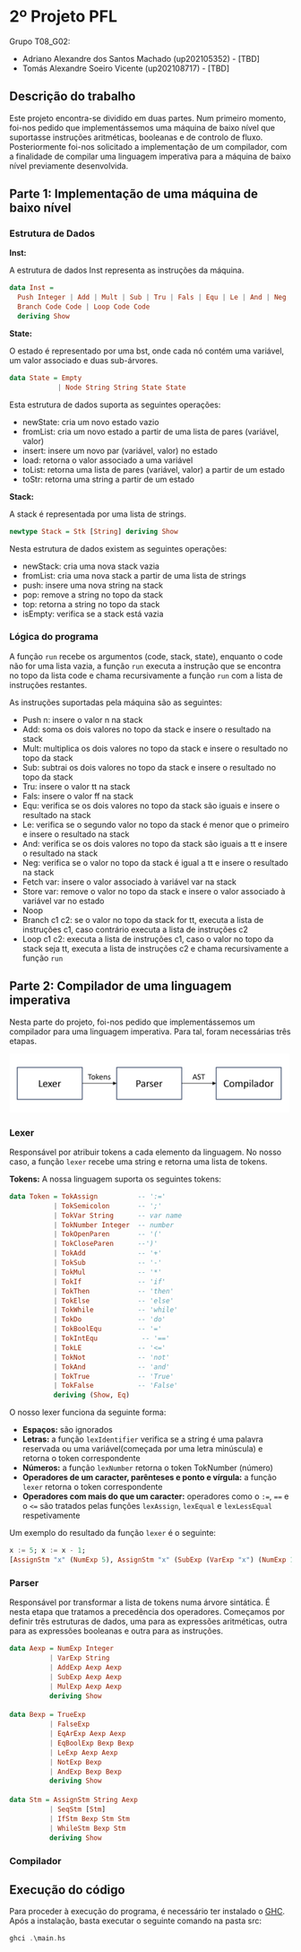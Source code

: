 # 2º Projeto PFL

Grupo T08_G02:
- Adriano Alexandre dos Santos Machado (up202105352) - [TBD]
- Tomás Alexandre Soeiro Vicente (up202108717) - [TBD]

## Descrição do trabalho
Este projeto encontra-se dividido em duas partes. Num primeiro momento, foi-nos pedido que implementássemos uma máquina de baixo nível que suportasse instruções aritméticas, booleanas e de controlo de fluxo. Posteriormente foi-nos solicitado a implementação de um compilador, com a finalidade de compilar uma linguagem imperativa para a máquina de baixo nível previamente desenvolvida.

## Parte 1: Implementação de uma máquina de baixo nível
### Estrutura de Dados

**Inst:**

A estrutura de dados Inst representa as instruções da máquina.

```haskell
data Inst =
  Push Integer | Add | Mult | Sub | Tru | Fals | Equ | Le | And | Neg | Fetch String | Store String | Noop |
  Branch Code Code | Loop Code Code
  deriving Show
```
**State:**

O estado é representado por uma bst, onde cada nó contém uma variável, um valor associado e duas sub-árvores. 

```haskell	
data State = Empty 
            | Node String String State State
```
Esta estrutura de dados suporta as seguintes operações:
- newState: cria um novo estado vazio
- fromList: cria um novo estado a partir de uma lista de pares (variável, valor)
- insert: insere um novo par (variável, valor) no estado
- load: retorna o valor associado a uma variável
- toList: retorna uma lista de pares (variável, valor) a partir de um estado
- toStr: retorna uma string a partir de um estado

**Stack:**

A stack é representada por uma lista de strings. 

```haskell
newtype Stack = Stk [String] deriving Show
```

Nesta estrutura de dados existem as seguintes operações:
- newStack: cria uma nova stack vazia
- fromList: cria uma nova stack a partir de uma lista de strings
- push: insere uma nova string na stack
- pop: remove a string no topo da stack
- top: retorna a string no topo da stack
- isEmpty: verifica se a stack está vazia

### Lógica do programa	

A função `run` recebe os argumentos (code, stack, state), enquanto o code não for uma lista vazia, a função `run` executa a instrução que se encontra no topo da lista code e chama recursivamente a função `run` com a lista de instruções restantes.

As instruções suportadas pela máquina são as seguintes:

- Push n: insere o valor n na stack
- Add: soma os dois valores no topo da stack e insere o resultado na stack
- Mult: multiplica os dois valores no topo da stack e insere o resultado no topo da stack
- Sub: subtrai os dois valores no topo da stack e insere o resultado no topo da stack
- Tru: insere o valor tt na stack
- Fals: insere o valor ff na stack
- Equ: verifica se os dois valores no topo da stack são iguais e insere o resultado na stack
- Le: verifica se o segundo valor no topo da stack é menor que o primeiro e insere o resultado na stack
- And: verifica se os dois valores no topo da stack são iguais a tt e insere o resultado na stack
- Neg: verifica se o valor no topo da stack é igual a tt e insere o resultado na stack
- Fetch var: insere o valor associado à variável var na stack
- Store var: remove o valor no topo da stack e insere o valor associado à variável var no estado
- Noop
- Branch c1 c2: se o valor no topo da stack for tt, executa a lista de instruções c1, caso contrário executa a lista de instruções c2
- Loop c1 c2: executa a lista de instruções c1, caso o valor no topo da stack seja tt, executa a lista de instruções c2 e chama recursivamente a função `run`

## Parte 2: Compilador de uma linguagem imperativa
Nesta parte do projeto, foi-nos pedido que implementássemos um compilador para uma linguagem imperativa. Para tal, foram necessárias três etapas.

<img src="docs/Lexer-Parser-Compiler.png" alt="drawing" width="500"/>

### Lexer 
Responsável por atribuir tokens a cada elemento da linguagem. 
No nosso caso, a função `lexer` recebe uma string e retorna uma lista de tokens.

**Tokens:**
A nossa linguagem suporta os seguintes tokens:

```haskell
data Token = TokAssign          -- ':='
           | TokSemicolon       -- ';'
           | TokVar String      -- var name
           | TokNumber Integer  -- number
           | TokOpenParen       -- '('
           | TokCloseParen      --')'
           | TokAdd             -- '+'
           | TokSub             -- '-'
           | TokMul             -- '*'
           | TokIf              -- 'if'
           | TokThen            -- 'then'
           | TokElse            -- 'else'
           | TokWhile           -- 'while'
           | TokDo              -- 'do'
           | TokBoolEqu         -- '='
           | TokIntEqu           -- '=='
           | TokLE              -- '<=' 
           | TokNot             -- 'not'
           | TokAnd             -- 'and'
           | TokTrue            -- 'True'
           | TokFalse           -- 'False'    
           deriving (Show, Eq)
```

O nosso lexer funciona da seguinte forma:
- **Espaços:** são ignorados
- **Letras:** a função `lexIdentifier` verifica se a string é uma palavra reservada ou uma variável(começada por uma letra minúscula) e retorna o token correspondente
- **Números:** a função `lexNumber` retorna o token TokNumber (número)
- **Operadores de um caracter, parênteses e ponto e vírgula:** a função `lexer` retorna o token correspondente
- **Operadores com mais do que um caracter:** operadores como o `:=`, `==` e o `<=` são tratados pelas funções `lexAssign`, `lexEqual` e `lexLessEqual` respetivamente

Um exemplo do resultado da função `lexer` é o seguinte:

```haskell
x := 5; x := x - 1;
[AssignStm "x" (NumExp 5), AssignStm "x" (SubExp (VarExp "x") (NumExp 1))]
```

### Parser
Responsável por transformar a lista de tokens numa árvore sintática. É nesta etapa que tratamos a precedência dos operadores. Começamos por definir três estruturas de dados, uma para as expressões aritméticas, outra para as expressões booleanas e outra para as instruções.

```haskell
data Aexp = NumExp Integer      
          | VarExp String     
          | AddExp Aexp Aexp  
          | SubExp Aexp Aexp      
          | MulExp Aexp Aexp      
          deriving Show

data Bexp = TrueExp                
          | FalseExp               
          | EqArExp Aexp Aexp      
          | EqBoolExp Bexp Bexp    
          | LeExp Aexp Aexp       
          | NotExp Bexp           
          | AndExp Bexp Bexp      
          deriving Show

data Stm = AssignStm String Aexp  
          | SeqStm [Stm]          
          | IfStm Bexp Stm Stm    
          | WhileStm Bexp Stm     
          deriving Show
```

### Compilador

## Execução do código
Para proceder à execução do programa, é necessário ter instalado o [GHC](https://www.haskell.org/ghc/). Após a instalação, basta executar o seguinte comando na pasta src:

```haskell
ghci .\main.hs
```
